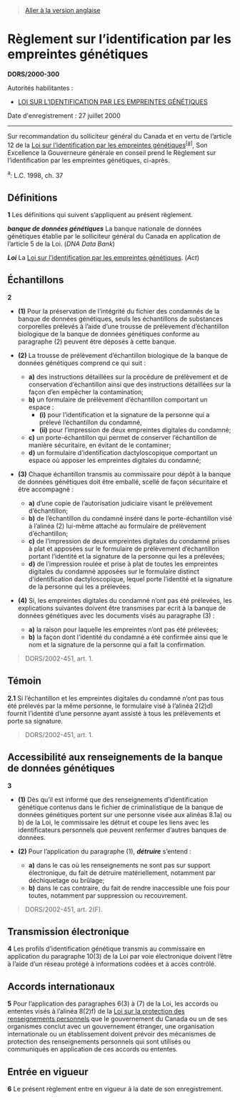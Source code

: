 > [Aller à la version anglaise](/en/Regulations/Statutory%20Orders%20and%20Regulations/2000/300.md)

# Règlement sur l’identification par les empreintes génétiques

**DORS/2000-300**

Autorités habilitantes : 
- [LOI SUR L’IDENTIFICATION PAR LES EMPREINTES GÉNÉTIQUES](/fr/Lois/Lois%20du%20Canada/1998/ch.%2037.md)

Date d'enregistrement : 27 juillet 2000

----------

Sur recommandation du solliciteur général du Canada et en vertu de l’article 12 de la [Loi sur l’identification par les empreintes génétiques](/fr/Lois/Lois%20du%20Canada/1998/ch.%2037.md)<sup><a href='#nbp_SOR-2000-300_f_hq_1324'>[a]</a></sup>, Son Excellence la Gouverneure générale en conseil prend le Règlement sur l’identification par les empreintes génétiques, ci-après.

<a name='nbp_SOR-2000-300_f_hq_1324'><sup>a</sup></a>: L.C. 1998, ch. 37<br />




## Définitions


**1** Les définitions qui suivent s’appliquent au présent règlement.

***banque de données génétiques*** La banque nationale de données génétiques établie par le solliciteur général du Canada en application de l’article 5 de la Loi. (*DNA Data Bank*)

***Loi*** La [Loi sur l’identification par les empreintes génétiques](/fr/Lois/Lois%20du%20Canada/1998/ch.%2037.md). (*Act*)




## Échantillons


**2** 

- **(1)** Pour la préservation de l’intégrité du fichier des condamnés de la banque de données génétiques, seuls les échantillons de substances corporelles prélevés à l’aide d’une trousse de prélèvement d’échantillon biologique de la banque de données génétiques conforme au paragraphe (2) peuvent être déposés à cette banque.

- **(2)** La trousse de prélèvement d’échantillon biologique de la banque de données génétiques comprend ce qui suit :
	- **a)** des instructions détaillées sur la procédure de prélèvement et de conservation d’échantillon ainsi que des instructions détaillées sur la façon d’en empêcher la contamination;
	- **b)** un formulaire de prélèvement d’échantillon comportant un espace :
		- **(i)** pour l’identification et la signature de la personne qui a prélevé l’échantillon du condamné,
		- **(ii)** pour l’impression de deux empreintes digitales du condamné;
	- **c)** un porte-échantillon qui permet de conserver l’échantillon de manière sécuritaire, en évitant de le contaminer;
	- **d)** un formulaire d’identification dactyloscopique comportant un espace où apposer les empreintes digitales du condamné;

- **(3)** Chaque échantillon transmis au commissaire pour dépôt à la banque de données génétiques doit être emballé, scellé de façon sécuritaire et être accompagné :
	- **a)** d’une copie de l’autorisation judiciaire visant le prélèvement d’échantillon;
	- **b)** de l’échantillon du condamné inséré dans le porte-échantillon visé à l’alinéa (2) lui-même attaché au formulaire de prélèvement d’échantillon;
	- **c)** de l’impression de deux empreintes digitales du condamné prises à plat et apposées sur le formulaire de prélèvement d’échantillon portant l’identité et la signature de la personne qui les a prélevées;
	- **d)** de l’impression roulée et prise à plat de toutes les empreintes digitales du condamné apposées sur le formulaire distinct d’identification dactyloscopique, lequel porte l’identité et la signature de la personne qui les a prélevées.

- **(4)** Si, les empreintes digitales du condamné n’ont pas été prélevées, les explications suivantes doivent être transmises par écrit à la banque de données génétiques avec les documents visés au paragraphe (3) :
	- **a)** la raison pour laquelle les empreintes n’ont pas été prélevées;
	- **b)** la façon dont l’identité du condamné a été confirmée ainsi que le nom et la signature de la personne qui a fait la confirmation.
> DORS/2002-451, art. 1.





## Témoin


**2.1** Si l’échantillon et les empreintes digitales du condamné n’ont pas tous été prélevés par la même personne, le formulaire visé à l’alinéa 2(2)d) fournit l’identité d’une personne ayant assisté à tous les prélèvements et porte sa signature.
> DORS/2002-451, art. 1.





## Accessibilité aux renseignements de la banque de données génétiques


**3** 

- **(1)** Dès qu’il est informé que des renseignements d’identification génétique contenus dans le fichier de criminalistique de la banque de données génétiques portent sur une personne visée aux alinéas 8.1a) ou b) de la Loi, le commissaire les détruit et coupe les liens avec les identificateurs personnels que peuvent renfermer d’autres banques de données.

- **(2)** Pour l’application du paragraphe (1), ***détruire*** s’entend :
	- **a)** dans le cas où les renseignements ne sont pas sur support électronique, du fait de détruire matériellement, notamment par déchiquetage ou brûlage;
	- **b)** dans le cas contraire, du fait de rendre inaccessible une fois pour toutes, notamment par suppression ou recouvrement.
> DORS/2002-451, art. 2(F).





## Transmission électronique


**4** Les profils d’identification génétique transmis au commissaire en application du paragraphe 10(3) de la Loi par voie électronique doivent l’être à l’aide d’un réseau protégé à informations codées et à accès contrôlé.




## Accords internationaux


**5** Pour l’application des paragraphes 6(3) à (7) de la Loi, les accords ou ententes visés à l’alinéa 8(2)f) de la [Loi sur la protection des renseignements personnels](/fr/Lois/Lois%20révisées%20du%20Canada/P/P-21.md) que le gouvernement du Canada ou un de ses organismes conclut avec un gouvernement étranger, une organisation internationale ou un établissement doivent prévoir des mécanismes de protection des renseignements personnels qui sont utilisés ou communiqués en application de ces accords ou ententes.




## Entrée en vigueur


**6** Le présent règlement entre en vigueur à la date de son enregistrement.


